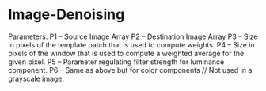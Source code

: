 # Image-Denoising

Parameters:
P1 – Source Image Array
P2 – Destination Image Array
P3 – Size in pixels of the template patch that is used to compute weights.
P4 – Size in pixels of the window that is used to compute a weighted average for the given pixel.
P5 – Parameter regulating filter strength for luminance component.
P6 – Same as above but for color components // Not used in a grayscale image.
